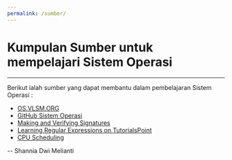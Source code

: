```yaml
---
permalink: /sumber/
---
```


# Kumpulan Sumber untuk mempelajari Sistem Operasi
---------------------------------------------------------
Berikut ialah sumber yang dapat membantu dalam pembelajaran Sistem Operasi : 

* [OS.VLSM.ORG](https://os.vlsm.org/)
* [GitHub Sistem Operasi](https://github.com/UI-FASILKOM-OS/SistemOperasi)
* [Making and Verifying Signatures](https://www.gnupg.org/gph/en/manual/x135.html)
* [Learning Regular Expressions on TutorialsPoint](https://www.tutorialspoint.com/awk/awk_regular_expressions.htm)
* [CPU Scheduling](https://www.studytonight.com/operating-system/cpu-scheduling#:~:text=CPU%20scheduling%20is%20a%20process,system%20efficient%2C%20fast%20and%20fair.)

-- Shannia Dwi Melianti
